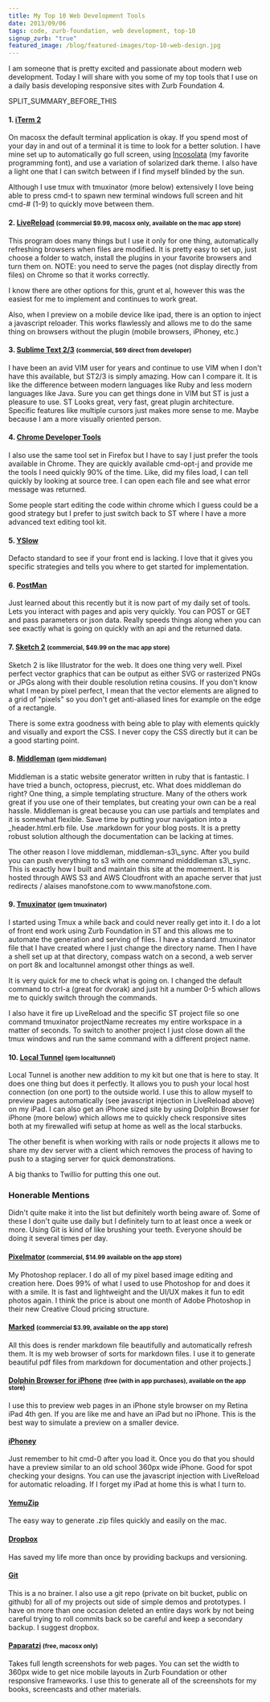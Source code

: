 ```yaml
---
title: My Top 10 Web Development Tools
date: 2013/09/06
tags: code, zurb-foundation, web development, top-10
signup_zurb: "true"
featured_image: /blog/featured-images/top-10-web-design.jpg
---
```


I am someone that is pretty excited and passionate about modern web development. Today I will share with you some of my top tools that I use on a daily basis developing responsive sites with Zurb Foundation 4.

SPLIT\_SUMMARY\_BEFORE\_THIS

#### 1. [iTerm 2](http://www.iterm2.com/)

On macosx the default terminal application is okay. If you spend most of your day in and out of a terminal it is time to look for a better solution. I have mine set up to automatically go full screen, using [Incosolata](http://levien.com/type/myfonts/inconsolata.html) (my favorite programming font), and use a variation of solarized dark theme. I also have a light one that I can switch between if I find myself blinded by the sun.

Although I use tmux with tmuxinator (more below) extensively I love being able to press cmd-t to spawn new terminal windows full screen and hit cmd-# (1-9) to quickly move between them.

#### 2. [LiveReload](http://livereload.com/) <small>(commercial $9.99, macosx only, available on the mac app store)</small>

This program does many things but I use it only for one thing, automatically refreshing browsers when files are modified. It is pretty easy to set up, just choose a folder to watch, install the plugins in your favorite browsers and turn them on. NOTE: you need to serve the pages (not display directly from files) on Chrome so that it works correctly.

I know there are other options for this, grunt et al, however this was the easiest for me to implement and continues to work great.

Also, when I preview on a mobile device like ipad, there is an option to inject a javascript reloader. This works flawlessly and allows me to do the same thing on browsers without the plugin (mobile browsers, iPhoney, etc.)

#### 3. [Sublime Text 2/3](http://www.sublimetext.com/) <small>(commercial, $69 direct from developer)</small>

I have been an avid VIM user for years and continue to use VIM when I don't have this available, but ST2/3 is simply amazing. How can I compare it. It is like the difference between modern languages like Ruby and less modern languages like Java. Sure you can get things done in VIM but ST is just a pleasure to use. ST Looks great, very fast, great plugin architecture. Specific features like multiple cursors just makes more sense to me. Maybe because I am a more visually oriented person.

#### 4. [Chrome Developer Tools](https://developers.google.com/chrome-developer-tools/)

I also use the same tool set in Firefox but I have to say I just prefer the tools available in Chrome. They are quickly available cmd-opt-j and provide me the tools I need quickly 90% of the time. Like, did my files load, I can tell quickly by looking at source tree. I can open each file and see what error message was returned.

Some people start editing the code within chrome which I guess could be a good strategy but I prefer to just switch back to ST where I have a more advanced text editing tool kit.

#### 5. [YSlow](https://chrome.google.com/webstore/detail/yslow/ninejjcohidippngpapiilnmkgllmakh?hl=en)

Defacto standard to see if your front end is lacking. I love that it gives you specific strategies and tells you where to get started for implementation.

#### 6. [PostMan](https://chrome.google.com/webstore/detail/postman-rest-client/fdmmgilgnpjigdojojpjoooidkmcomcm?hl=en)

Just learned about this recently but it is now part of my daily set of tools. Lets you interact with pages and apis very quickly. You can POST or GET and pass parameters or json data. Really speeds things along when you can see exactly what is going on quickly with an api and the returned data.

#### 7. [Sketch 2](http://www.bohemiancoding.com/sketch/) <small>(commercial, $49.99 on the mac app store)</small>

Sketch 2 is like Illustrator for the web. It does one thing very well. Pixel perfect vector graphics that can be output as either SVG or rasterized PNGs or JPGs along with their double resolution retina cousins. If you don't know what I mean by pixel perfect, I mean that the vector elements are aligned to a grid of "pixels" so you don't get anti-aliased lines for example on the edge of a rectangle.

There is some extra goodness with being able to play with elements quickly and visually and export the CSS. I never copy the CSS directly but it can be a good starting point.

#### 8. [Middleman](http://middlemanapp.com/) <small>(gem middleman)</small>

Middleman is a static website generator written in ruby that is fantastic. I have tried a bunch, octopress, piecrust, etc. What does middleman do right? One thing, a simple templating structure. Many of the others work great if you use one of their templates, but creating your own can be a real hassle. Middleman is great because you can use partials and templates and it is somewhat flexible. Save time by putting your navigation into a _header.html.erb file. Use .markdown for your blog posts. It is a pretty robust solution although the documentation can be lacking at times.

<p>The other reason I love middleman, middleman-s3\_sync. After you build you can push everything to s3 with one command <span class="inline-code">midddleman s3\_sync</span>. This is exactly how I built and maintain this site at the momement. It is hosted through AWS S3 and AWS Cloudfront with an apache server that just redirects / alaises <span class="inline-code">manofstone.com</span> to <span class="inline-code">www.manofstone.com</span>.</p>

#### 9. [Tmuxinator](https://github.com/aziz/tmuxinator) <small>(gem tmuxinator)</small>

I started using Tmux a while back and could never really get into it. I do a lot of front end work using Zurb Foundation in ST and this allows me to automate the generation and serving of files. I have a standard .tmuxinator file that I have created where I just change the directory name. Then I have a shell set up at that directory, <span class="inline-code">compass watch</span> on a second, a web server on port 8k and <span class="inline-code">localtunnel</span> amongst other things as well.

It is very quick for me to check what is going on. I changed the default command to ctrl-a (great for dvorak) and just hit a number 0-5 which allows me to quickly switch through the commands.

I also have it fire up LiveReload and the specific ST project file so one command <span class="inline-code">tmuxinator projectName</span> recreates my entire workspace in a matter of seconds. To switch to another project I just close down all the tmux windows and run the same command with a different project name.

#### 10. [Local Tunnel](http://progrium.com/localtunnel/) <small>(gem localtunnel)</small>

Local Tunnel is another new addition to my kit but one that is here to stay. It does one thing but does it perfectly. It allows you to push your local host connection (on one port) to the outside world. I use this to allow myself to preview pages automatically (see javascript injection in LiveReload above) on my iPad. I can also get an iPhone sized site by using Dolphin Browser for iPhone (more below) which allows me to quickly check responsive sites both at my firewalled wifi setup at home as well as the local starbucks.

The other benefit is when working with rails or node projects it allows me to share my dev server with a client which removes the process of having to push to a staging server for quick demonstrations.

A big thanks to Twillio for putting this one out.

### Honerable Mentions

Didn't quite make it into the list but definitely worth being aware of. Some of these I don't quite use daily but I definitely turn to at least once a week or more. Using Git is kind of like brushing your teeth. Everyone should be doing it several times per day.

#### [Pixelmator](http://www.pixelmator.com/) <small>(commercial, $14.99 available on the app store)</small>

My Photoshop replacer. I do all of my pixel based image editing and creation here. Does 99% of what I used to use Photoshop for and does it with a smile. It is fast and lightweight and the UI/UX makes it fun to edit photos again. I think the price is about one month of Adobe Photoshop in their new Creative Cloud pricing structure.

#### [Marked](http://markedapp.com/) <small>(commercial $3.99, available on the app store)</small>

All this does is render markdown file beautifully and automatically refresh them. It is my web browser of sorts for markdown files. I use it to generate beautiful pdf files from markdown for documentation and other projects.]

#### [Dolphin Browser for iPhone](http://dolphin.com/) <small>(free (with in app purchases), available on the app store)</small>

I use this to preview web pages in an iPhone style browser on my Retina iPad 4th gen. If you are like me and have an iPad but no iPhone. This is the best way to simulate a preview on a smaller device.

#### [iPhoney](http://www.marketcircle.com/iphoney/)

Just remember to hit cmd-0 after you load it. Once you do that you should have a preview similar to an old school 360px wide iPhone. Good for spot checking your designs. You can use the javascript injection with LiveReload for automatic reloading. If I forget my iPad at home this is what I turn to.

#### [YemuZip](http://www.yellowmug.com/yemuzip/)

The easy way to generate .zip files quickly and easily on the mac.

#### [Dropbox](https://www.dropbox.com/)

Has saved my life more than once by providing backups and versioning.

#### [Git](http://git-scm.com/)

This is a no brainer. I also use a git repo (private on bit bucket, public on github) for all of my projects out side of simple demos and prototypes. I have on more than one occasion deleted an entire days work by not being careful trying to roll commits back so be careful and keep a secondary backup. I suggest dropbox.

#### [Paparatzi](http://derailer.org/paparazzi/) <small>(free, macosx only)</small>

Takes full length screenshots for web pages. You can set the width to 360px wide to get nice mobile layouts in Zurb Foundation or other responsive frameworks. I use this to generate all of the screenshots for my books, screencasts and other materials.

